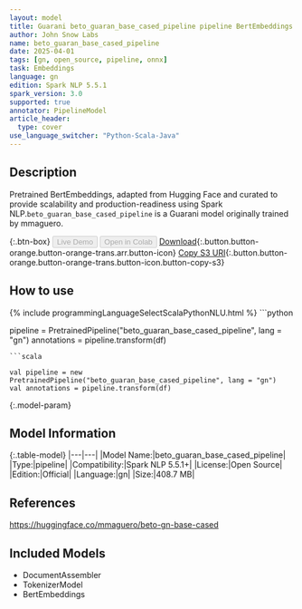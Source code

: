 ```yaml
---
layout: model
title: Guarani beto_guaran_base_cased_pipeline pipeline BertEmbeddings from mmaguero
author: John Snow Labs
name: beto_guaran_base_cased_pipeline
date: 2025-04-01
tags: [gn, open_source, pipeline, onnx]
task: Embeddings
language: gn
edition: Spark NLP 5.5.1
spark_version: 3.0
supported: true
annotator: PipelineModel
article_header:
  type: cover
use_language_switcher: "Python-Scala-Java"
---
```


## Description

Pretrained BertEmbeddings, adapted from Hugging Face and curated to provide scalability and production-readiness using Spark NLP.`beto_guaran_base_cased_pipeline` is a Guarani model originally trained by mmaguero.

{:.btn-box}
<button class="button button-orange" disabled>Live Demo</button>
<button class="button button-orange" disabled>Open in Colab</button>
[Download](https://s3.amazonaws.com/auxdata.johnsnowlabs.com/public/models/beto_guaran_base_cased_pipeline_gn_5.5.1_3.0_1743504832006.zip){:.button.button-orange.button-orange-trans.arr.button-icon}
[Copy S3 URI](s3://auxdata.johnsnowlabs.com/public/models/beto_guaran_base_cased_pipeline_gn_5.5.1_3.0_1743504832006.zip){:.button.button-orange.button-orange-trans.button-icon.button-copy-s3}

## How to use



<div class="tabs-box" markdown="1">
{% include programmingLanguageSelectScalaPythonNLU.html %}
```python

pipeline = PretrainedPipeline("beto_guaran_base_cased_pipeline", lang = "gn")
annotations =  pipeline.transform(df)   

```
```scala

val pipeline = new PretrainedPipeline("beto_guaran_base_cased_pipeline", lang = "gn")
val annotations = pipeline.transform(df)

```
</div>

{:.model-param}
## Model Information

{:.table-model}
|---|---|
|Model Name:|beto_guaran_base_cased_pipeline|
|Type:|pipeline|
|Compatibility:|Spark NLP 5.5.1+|
|License:|Open Source|
|Edition:|Official|
|Language:|gn|
|Size:|408.7 MB|

## References

https://huggingface.co/mmaguero/beto-gn-base-cased

## Included Models

- DocumentAssembler
- TokenizerModel
- BertEmbeddings